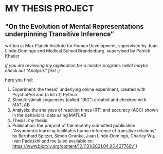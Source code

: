 # MY THESIS PROJECT

## "On the Evolution of Mental Representations underpinning Transitive Inference"

written at 
Max Planck Institute for Human Development, supervised by Juan Linde-Domingo and
Medical School Brandenburg, supervised by Patrick Khader

*if you are reviewing my application for a master program: hello! maybe check out "Analysis" first :)*

here you find: 

1. Experiment: the thesis' underlying online experiment, created with PsychoPy3 and (a lot of) Python
2. Stimuli: stimuli sequences (called "BIG") created and checked with MATLAB
3. Analysis: the analyses of reaction times (RT) and accuracy (ACC) shown in the behavioral data using MATLAB
4. Thesis: my thesis
5. Publication: the preprint of the recently submitted publication "Asymmetric learning facilitates human inference 
of transitive relations" by Bernhard Spitzer, Simon Ciranka, Juan Linde-Domingo, Charley Wu, Ivan Padezkhi and me (also available on: https://www.biorxiv.org/content/10.1101/2021.04.03.437766v1)
